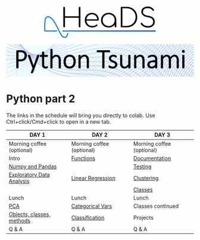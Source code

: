 <p align="center">
  <img src="teachers/figures/HeaDS_logo_large_withTitle.png" width="300">
</p>
<p align="center">
  <img src="teachers/figures/tsunami_logo.PNG" width="600">

# Python part 2

The links in the schedule will bring you directly to colab. Use Ctrl+click/Cmd+click to open in a new tab. 

| DAY 1                                                | DAY 2                                                | DAY 3                                 |
|------------------------------------------------------|------------------------------------------------------|---------------------------------------|
| Morning coffee (optional)                            | Morning coffee (optional)                           | Morning coffee (optional)             |
| Intro                                                | [Functions](https://colab.research.google.com/github/Center-for-Health-Data-Science/Python_part2/blob/main/notebooks/Functions.ipynb)| [Documentation](https://colab.research.google.com/github/Center-for-Health-Data-Science/Python_part2/blob/main/notebooks/Documentation.ipynb)|
| [Numpy and Pandas](https://colab.research.google.com/github/Center-for-Health-Data-Science/Python_part2/blob/main/notebooks/Numpy_and_pandas.ipynb)|   |[Testing](https://colab.research.google.com/github/Center-for-Health-Data-Science/Python_part2/blob/main/notebooks/Testing_and_errors.ipynb)|
| [Exploratory Data Analysis](https://colab.research.google.com/github/Center-for-Health-Data-Science/Python_part2/blob/main/notebooks/EDA.ipynb)|[Linear Regression](https://colab.research.google.com/github/Center-for-Health-Data-Science/Python_part2/blob/main/notebooks/Model_fitting.ipynb)| [Clustering](https://colab.research.google.com/github/Center-for-Health-Data-Science/Python_part2/blob/main/notebooks/Clustering.ipynb) |
|                                                      |                                                      |[Classes](https://colab.research.google.com/github/Center-for-Health-Data-Science/Python_part2/blob/main/notebooks/Classes.ipynb)|
| Lunch                                                |Lunch                                                 |Lunch                                  |
| [PCA](https://colab.research.google.com/github/Center-for-Health-Data-Science/Python_part2/blob/main/notebooks/PCA.ipynb) | [Categorical Vars](https://colab.research.google.com/github/Center-for-Health-Data-Science/Python_part2/blob/main/notebooks/Regression_w_cat_features.ipynb)|Classes continued|
| [Objects, classes, methods](https://colab.research.google.com/github/Center-for-Health-Data-Science/Python_part2/blob/main/notebooks/Objects.ipynb)| [Classification](https://colab.research.google.com/github/Center-for-Health-Data-Science/Python_part2/blob/main/notebooks/Decision_trees.ipynb)| Projects|
| Q & A                                                | Q & A                                                | Q & A                                 |

